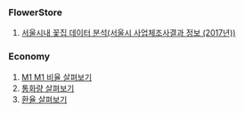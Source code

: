 ### FlowerStore
1. [서울시내 꽃집 데이터 분석(서울시 사업체조사결과 정보 (2017년))](https://github.com/HyejinLeee/DataAnalysis/tree/master/FlowerStore#%EC%84%9C%EC%9A%B8%EC%8B%9C%EB%82%B4-%EA%BD%83%EC%A7%91-%EB%8D%B0%EC%9D%B4%ED%84%B0-%EB%B6%84%EC%84%9D%EC%84%9C%EC%9A%B8%EC%8B%9C-%EC%82%AC%EC%97%85%EC%B2%B4%EC%A1%B0%EC%82%AC%EA%B2%B0%EA%B3%BC-%EC%A0%95%EB%B3%B4-2017%EB%85%84-)



### Economy

1. [M1 M1 비율 살펴보기](https://github.com/HyejinLeee/DataAnalysis/tree/master/economy#m1-m1-%EB%B9%84%EC%9C%A8-%EC%82%B4%ED%8E%B4%EB%B3%B4%EA%B8%B0)
2. [통화량 살펴보기](https://github.com/HyejinLeee/DataAnalysis/tree/master/economy#%ED%86%B5%ED%99%94%EB%9F%89-%EC%82%B4%ED%8E%B4%EB%B3%B4%EA%B8%B0)
3. [환율 살펴보기](https://github.com/HyejinLeee/DataAnalysis/tree/master/economy#%ED%99%98%EC%9C%A8-%EC%82%B4%ED%8E%B4%EB%B3%B4%EA%B8%B0)

  